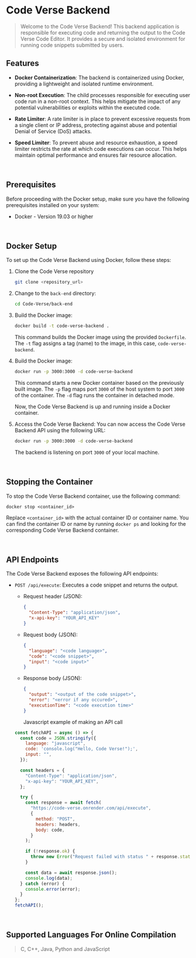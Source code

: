 # Code Verse Backend

> Welcome to the Code Verse Backend! This backend application is responsible for executing code and returning the output to the Code Verse Code Editor. It provides a secure and isolated environment for running code snippets submitted by users.

## Features

- **Docker Containerization**: The backend is containerized using Docker, providing a lightweight and isolated runtime environment.

- **Non-root Execution**: The child processes responsible for executing user code run in a non-root context. This helps mitigate the impact of any potential vulnerabilities or exploits within the executed code.

- **Rate Limiter**: A rate limiter is in place to prevent excessive requests from a single client or IP address, protecting against abuse and potential Denial of Service (DoS) attacks.

- **Speed Limiter**: To prevent abuse and resource exhaustion, a speed limiter restricts the rate at which code executions can occur. This helps maintain optimal performance and ensures fair resource allocation.

<br/>

## Prerequisites

Before proceeding with the Docker setup, make sure you have the following prerequisites installed on your system:

- Docker - Version 19.03 or higher

<br/>

## Docker Setup

To set up the Code Verse Backend using Docker, follow these steps:

1. Clone the Code Verse repository

   ```bash
   git clone <repository_url>
   ```

2. Change to the `back-end` directory:

   ```bash
   cd Code-Verse/back-end
   ```

3. Build the Docker image:

   ```bash
   docker build -t code-verse-backend .
   ```

   This command builds the Docker image using the provided `Dockerfile`. The `-t` flag assigns a tag (name) to the image, in this case, `code-verse-backend`.

4. Build the Docker image:

   ```bash
   docker run -p 3000:3000 -d code-verse-backend
   ```

   This command starts a new Docker container based on the previously built image. The `-p` flag maps port `3000` of the host system to port `3000` of the container. The `-d` flag runs the container in detached mode.

   Now, the Code Verse Backend is up and running inside a Docker container.

5. Access the Code Verse Backend:
   You can now access the Code Verse Backend API using the following URL:

   ```bash
   docker run -p 3000:3000 -d code-verse-backend
   ```

   The backend is listening on port `3000` of your local machine.

<br/>

## Stopping the Container

To stop the Code Verse Backend container, use the following command:

    docker stop <container_id>

Replace `<container_id>` with the actual container ID or container name. You can find the container ID or name by running `docker ps` and looking for the corresponding Code Verse Backend container.

<br/>

## API Endpoints

The Code Verse Backend exposes the following API endpoints:

- `POST /api/execute`: Executes a code snippet and returns the output.

  - Request header (JSON):

    ```json
    {
      "Content-Type": "application/json",
      "x-api-key": "YOUR_API_KEY"
    }
    ```

  - Request body (JSON):

    ```json
    {
      "language": "<code language>",
      "code": "<code snippet>",
      "input": "<code input>"
    }
    ```

  - Response body (JSON):

    ```json
    {
      "output": "<output of the code snippet>",
      "error": "<error if any occured>",
      "executionTime": "<code execution time>"
    }
    ```

    Javascript example of making an API call

  ```javascript
  const fetchAPI = async () => {
    const code = JSON.stringify({
      language: "javascript",
      code: 'console.log("Hello, Code Verse!");',
      input: "",
    });

    const headers = {
      "Content-Type": "application/json",
      "x-api-key": "YOUR_API_KEY",
    };

    try {
      const response = await fetch(
        "https://code-verse.onrender.com/api/execute",
        {
          method: "POST",
          headers: headers,
          body: code,
        }
      );

      if (!response.ok) {
        throw new Error("Request failed with status " + response.status);
      }

      const data = await response.json();
      console.log(data);
    } catch (error) {
      console.error(error);
    }
  };
  fetchAPI();
  ```

<br/>

## Supported Languages For Online Compilation

> C, C++, Java, Python and JavaScript
